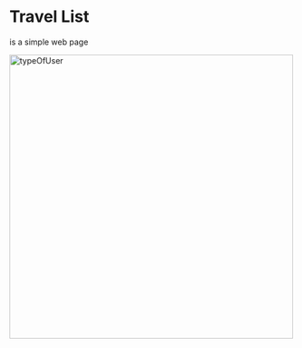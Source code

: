 # Travel List
is a simple web page 


<img src="https://github.com/mohammadAlsaadi/travel-list/assets/118960271/4e101907-a70f-4e9e-8d96-354d43b2c422" alt="typeOfUser" width="500" height="500">

